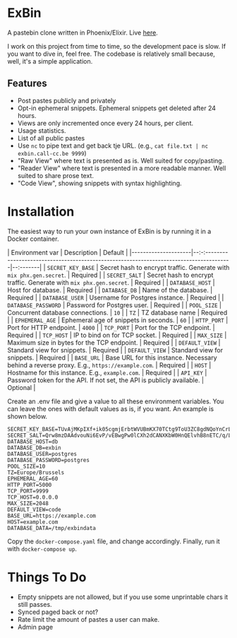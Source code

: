 # ExBin

A pastebin clone written in Phoenix/Elixir. Live [here](https://exbin.call-cc.be). 

I work on this project from time to time, so the development pace is slow. If you want to dive in, feel free. The codebase is relatively small because, well, it's a simple application.

## Features

 * Post pastes publicly and privately 
 * Opt-in ephemeral snippets. Ephemeral snippets get deleted after 24 hours.
 * Views are only incremented once every 24 hours, per client.
 * Usage statistics.
 * List of all public pastes 
 * Use `nc` to pipe text and get back tje URL. 
   (e.g., `cat file.txt | nc exbin.call-cc.be 9999`)
 * "Raw View" where text is presented as is. Well suited for copy/pasting.
 * "Reader View" where text is presented in a more readable manner. Well suited to share prose text.
 * "Code View", showing snippets with syntax highlighting.

# Installation 

The easiest way to run your own instance of ExBin is by running it in a Docker container.

| Environment var     | Description                                                                                | Default  |
|---------------------|--:-:---------------------------------------------------------------------------------------|--:-------|
| `SECRET_KEY_BASE`   | Secret hash to encrypt traffic. Generate with `mix phx.gen.secret`.                        | Required |
| `SECRET_SALT`       | Secret hash to encrypt traffic. Generate with `mix phx.gen.secret`.                        | Required |
| `DATABASE_HOST`     | Host for database.                                                                         | Required |
| `DATABASE_DB`       | Name of the database.                                                                      | Required |
| `DATABASE_USER`     | Username for Postgres instance.                                                            | Required |
| `DATABASE_PASSWORD` | Password for Postgres user.                                                                | Required |
| `POOL_SIZE`         | Concurrent database connections.                                                           | `10`     |
| `TZ`                | TZ database name                                                                           | Required |
| `EPHEMERAL_AGE`     | Ephemeral age of snippets in seconds.                                                      | `60`     |
| `HTTP_PORT`         | Port for HTTP endpoint.                                                                    | `4000`   |
| `TCP_PORT`          | Port for the TCP endpoint.                                                                 | Required |
| `TCP_HOST`          | IP to bind on for TCP socket.                                                              | Required |
| `MAX_SIZE`          | Maximum size in bytes for the TCP endpoint.                                                | Required |
| `DEFAULT_VIEW`      | Standard view for snippets.                                                                | Required |
| `DEFAULT_VIEW`      | Standard view for snippets.                                                                | Required |
| `BASE_URL`          | Base URL for this instance. Necessary behind a reverse proxy. E.g., `https://example.com`. | Required |
| `HOST`              | Hostname for this instance. E.g., `example.com`.                                           | Required |
| `API_KEY`           | Password token for the API. If not set, the API is publicly available.                     | Optional |

Create an .env file and give a value to all these environment variables. You can leave the ones with default values as is, if you want.
An example is shown below.

```
SECRET_KEY_BASE=TUvAjMKpIXf+ik05cgmjErbtWVUBmKX70TCtg9ToU3ZC8gdNQoYnCrLAljBuHvKU 
SECRET_SALT=Qrw8mzDAAdvouNi6EvP/vEBwgPw0lCXh2dCANXKbW0HnQElvhB8nETC/q/L+zxxa 
DATABASE_HOST=db 
DATABASE_DB=exbin
DATABASE_USER=postgres
DATABASE_PASSWORD=postgres 
POOL_SIZE=10 
TZ=Europe/Brussels 
EPHEMERAL_AGE=60
HTTP_PORT=5000
TCP_PORT=9999
TCP_HOST=0.0.0.0
MAX_SIZE=2048
DEFAULT_VIEW=code 
BASE_URL=https://example.com
HOST=example.com 
DATABASE_DATA=/tmp/exbindata
```

Copy the `docker-compose.yaml` file, and change accordingly. Finally, run it with `docker-compose up`.

# Things To Do 

 * Empty snippets are not allowed, but if you use some unprintable chars it still passes. 
 * Synced paged back or not? 
 * Rate limit the amount of pastes a user can make.
 * Admin page
 